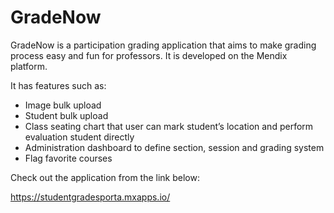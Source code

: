 # GradeNow

GradeNow is a participation grading application that aims to make grading process easy and fun for professors. It is developed on the Mendix platform.

It has features such as: 
  - Image bulk upload
  - Student bulk upload
  - Class seating chart that user can mark student’s location and perform evaluation student directly
  - Administration dashboard to define section, session and grading system
  - Flag favorite courses

Check out the application from the link below:

https://studentgradesporta.mxapps.io/
